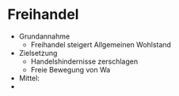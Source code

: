 # Freihandel
+ Grundannahme
	+ Freihandel steigert Allgemeinen Wohlstand
+ Zielsetzung
	+ Handelshindernisse zerschlagen
	+ Freie Bewegung von Wa
+ Mittel: 
+ 